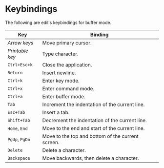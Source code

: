 Keybindings
===========

The following are edil's keybindings for buffer mode.

| Key             | Binding                                           |
| ---             |   ---                                             |
| *Arrow keys*    | Move primary cursor.                              |
| *Printable key* | Type character.                                   |
| `Ctrl+Esc+k`    | Close the application.                            |
| `Return`        | Insert newline.                                   |
| `Ctrl+k`        | Enter key mode.                                   |
| `Ctrl+x`        | Enter command mode.                               |
| `Ctrl+a`        | Enter buffer mode.                                |
| `Tab`           | Increment the indentation of the current line.    |
| `Esc+Tab`       | Insert a tab.                                     |
| `Shift+Tab`     | Decrement the indentation of the current line.    |
| `Home`, `End`   | Move to the end and start of the current line.    |
| `PgUp`, `PgDn`  | Move to the top and bottom of the current screen. |
| `Delete`        | Delete a character.                               |
| `Backspace`     | Move backwards, then delete a character.          |
